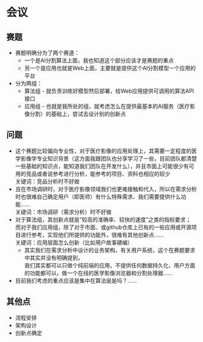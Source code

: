 # 会议

## 赛题

* 赛题明确分为了两个赛道：
  * 一个是AI分割算法上面，我也知道这个部分应该才是赛题的重点
  * 另一个是应用也就是Web上面，主要就是提供这个AI分割模型一个应用的平台
* 分为两组：
  * 算法组 - 就负责训练好模型然后部署，给Web应用提供可调用的算法API接口
  * 应用组 - 也就是我所处的组，就考虑怎么在提供最基本的AI服务（医疗影像分割）的基础上，尝试去设计别的创新点

## 问题

* 这个赛题比较偏向专业性，对于医疗影像的应用处理上，其需要一定程度的医学影像学专业知识背景（这方面我跟团队也分享学习了一些，目前团队都清楚一些基础的知识点，能知道我们团队在开发什么），并且市面上可能很少有可用的竞品或者说参考进行分析，能参考的项目、资料也相应的较少  
  关键词：竞品分析时不好做
* 且在市场调研时，对于医疗影像领域我们也更难接触和代入，所以在需求分析时也很难自己确定用户（即医师）有什么特殊需求、我们需要提供什么功能……  
  关键词：市场调研（需求分析）时不好做
* 对于算法组，其创新点就是“较高的准确率、较快的速度”之类的指标要求；  
  而对于我们应用组，除了对于市面、或github仓库上已有的一些应用或开源项目进行参考，实现他们所提供的功能外，很难有其他创新点……  
  关键词：应用层面怎么创新（比如用户故事硬编）
  * 其实我们在需求分析中设计的业务架构，有关用户系统，这个在赛题要求中其实并没有明确提到，  
    我们其实都可以只做个纯前端的应用，不提供任何数据持久化、用户方面的功能都可以，做一个在线的医学影像浏览器和分割处理器……
* 目前我们考虑的重点应该是集中在算法层是吗？……

## 其他点

* 流程安排
* 架构设计
* 创新点确定